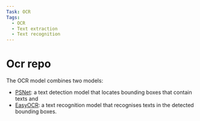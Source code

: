 ```yaml
---
Task: OCR
Tags:
  - OCR
  - Text extraction
  - Text recognition
---
```


# Ocr repo
The OCR model combines two models: 
- [PSNet](https://github.com/open-mmlab/mmocr/blob/main/configs/textdet/psenet/README.md): a text detection model that locates bounding boxes that contain texts and 
- [EasyOCR](https://github.com/JaidedAI/EasyOCR): a text recognition model that recognises texts in the detected bounding boxes.